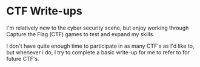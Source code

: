 # CTF Write-ups

I'm relatively new to the cyber security scene, but enjoy working through Capture the Flag (CTF) games to test and expand my skills. 

I don't have quite enough time to participate in as many CTF's as I'd like to, but whenever i do, I try to complete a basic write-up for me to refer to for future CTF's. 